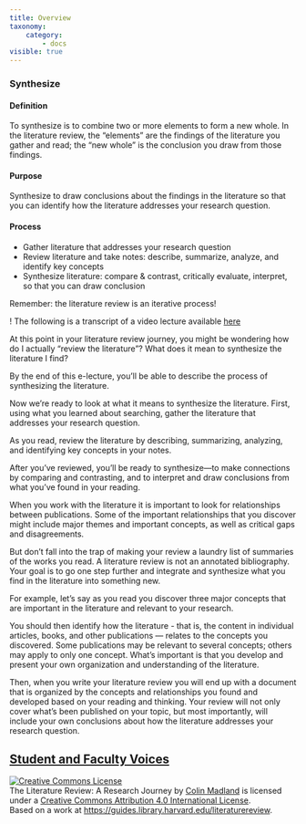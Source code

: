 ```yaml
---
title: Overview
taxonomy:
    category:
        - docs
visible: true
---
```

### Synthesize


#### Definition

To synthesize is to combine two or more elements to form a new whole. In the literature review, the “elements” are the findings of the literature you gather and read; the “new whole” is the conclusion you draw from those findings.

#### Purpose

Synthesize to draw conclusions about the findings in the literature so that you can identify how the literature addresses your research question.

#### Process

-  Gather literature that addresses your research question
-  Review literature and take notes: describe, summarize, analyze, and identify key concepts
-  Synthesize literature: compare & contrast, critically evaluate, interpret, so that you can draw conclusion

Remember: the literature review is an iterative process!

! The following is a transcript of a video lecture available [here](http://gseacademic.harvard.edu/~instruct/gutman_library/litreview/synthesize/player.html)

At this point in your literature review journey, you might be wondering how do I actually “review the literature”? What does it mean to synthesize the literature I find?

By the end of this e-lecture, you’ll be able to describe the process of synthesizing the literature.

Now we’re ready to look at what it means to synthesize the literature.
First, using what you learned about searching, gather the literature that addresses your research question.

As you read, review the literature by describing, summarizing, analyzing, and identifying key concepts in your notes.

After you’ve reviewed, you’ll be ready to synthesize—to make connections by comparing and contrasting, and to interpret and draw conclusions from what you’ve found in your reading.

When you work with the literature it is important to look for relationships between publications. Some of the important relationships that you discover might include major themes and important concepts, as well as critical gaps and disagreements.

But don’t fall into the trap of making your review a laundry list of summaries of the works you read. A literature review is not an annotated bibliography. Your goal is to go one step further and integrate and synthesize what you find in the literature into something new.

For example, let’s say as you read you discover three major concepts that are important in the literature and relevant to your research.

You should then identify how the literature - that is, the content in individual articles, books, and other publications — relates to the concepts you discovered. Some publications may be relevant to several concepts; others may apply to only one concept. What’s important is that you develop and present your own organization and understanding of the literature.

Then, when you write your literature review you will end up with a document that is organized by the concepts and relationships you found and developed based on your reading and thinking. Your review will not only cover what’s been published on your topic, but most importantly, will include your own conclusions about how the literature addresses your research question.

[Student and Faculty Voices](https://guides.library.harvard.edu/c.php?g=310271&p=2071511#s-lg-box-6323792)
---

<a rel="license" href="http://creativecommons.org/licenses/by/4.0/"><img alt="Creative Commons License" style="border-width:0" src="https://i.creativecommons.org/l/by/4.0/88x31.png" /></a><br /><span xmlns:dct="http://purl.org/dc/terms/" property="dct:title">The Literature Review: A Research Journey</span> by <a xmlns:cc="http://creativecommons.org/ns#" href="https://lit.madland.ca/home/how-to-lit-review" property="cc:attributionName" rel="cc:attributionURL">Colin Madland</a> is licensed under a <a rel="license" href="http://creativecommons.org/licenses/by/4.0/">Creative Commons Attribution 4.0 International License</a>.<br />Based on a work at <a xmlns:dct="http://purl.org/dc/terms/" href="https://guides.library.harvard.edu/literaturereview" rel="dct:source">https://guides.library.harvard.edu/literaturereview</a>.
